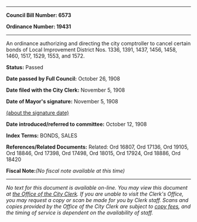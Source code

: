 

********

**Council Bill Number: 6573**
   
**Ordinance Number: 19431**
********

 An ordinance authorizing and directing the city comptroller to cancel certain bonds of Local Improvement District Nos. 1336, 1391, 1437, 1456, 1458, 1460, 1517, 1529, 1553, and 1572.

**Status:** Passed
   
**Date passed by Full Council:** October 26, 1908
   
**Date filed with the City Clerk:** November 5, 1908
   
**Date of Mayor's signature:** November 5, 1908
   
[(about the signature date)](/~public/approvaldate.htm)
   
   
   
**Date introduced/referred to committee:** October 12, 1908
   
   
**Index Terms:** BONDS, SALES

**References/Related Documents:** Related: Ord 16807, Ord 17136, Ord 19105, Ord 18846, Ord 17398, Ord 17498, Ord 18015, Ord 17924, Ord 18886, Ord 18420

**Fiscal Note:**_(No fiscal note available at this time)_
********

_No text for this document is available on-line. You may view this document at [the Office of the City Clerk](http://www.seattle.gov/leg/clerk/contactUs.htm). If you are unable to visit the Clerk's Office, you may request a copy or scan be made for you by Clerk staff. Scans and copies provided by the Office of the City Clerk are subject to [copy fees](http://clerk.seattle.gov/~public/clerkfees.htm), and the timing of service is dependent on the availability of staff._

